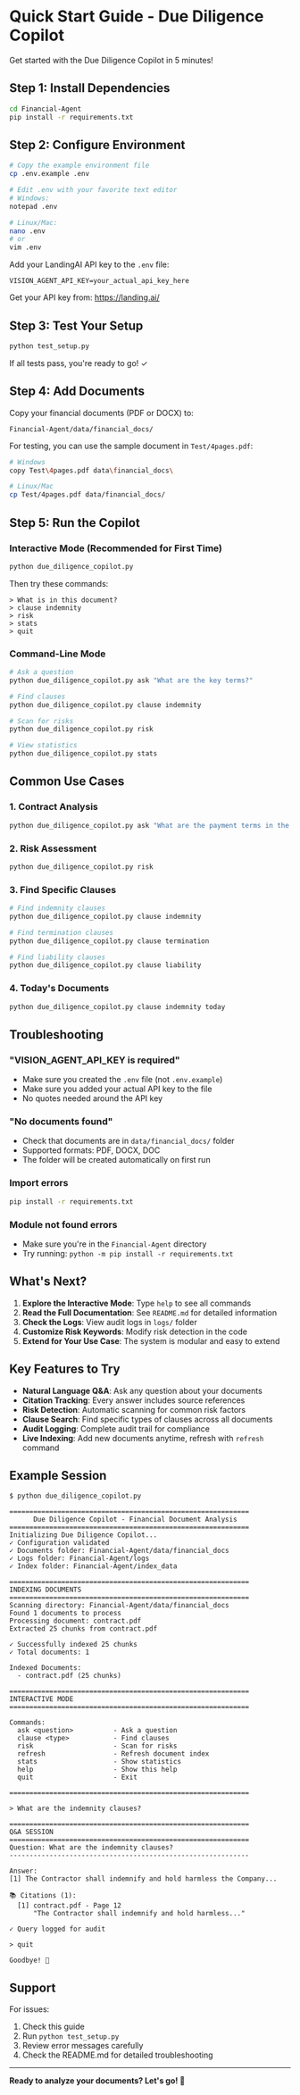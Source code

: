 # Quick Start Guide - Due Diligence Copilot

Get started with the Due Diligence Copilot in 5 minutes!

## Step 1: Install Dependencies

```bash
cd Financial-Agent
pip install -r requirements.txt
```

## Step 2: Configure Environment

```bash
# Copy the example environment file
cp .env.example .env

# Edit .env with your favorite text editor
# Windows:
notepad .env

# Linux/Mac:
nano .env
# or
vim .env
```

Add your LandingAI API key to the `.env` file:
```
VISION_AGENT_API_KEY=your_actual_api_key_here
```

Get your API key from: https://landing.ai/

## Step 3: Test Your Setup

```bash
python test_setup.py
```

If all tests pass, you're ready to go! ✓

## Step 4: Add Documents

Copy your financial documents (PDF or DOCX) to:
```
Financial-Agent/data/financial_docs/
```

For testing, you can use the sample document in `Test/4pages.pdf`:
```bash
# Windows
copy Test\4pages.pdf data\financial_docs\

# Linux/Mac
cp Test/4pages.pdf data/financial_docs/
```

## Step 5: Run the Copilot

### Interactive Mode (Recommended for First Time)

```bash
python due_diligence_copilot.py
```

Then try these commands:
```
> What is in this document?
> clause indemnity
> risk
> stats
> quit
```

### Command-Line Mode

```bash
# Ask a question
python due_diligence_copilot.py ask "What are the key terms?"

# Find clauses
python due_diligence_copilot.py clause indemnity

# Scan for risks
python due_diligence_copilot.py risk

# View statistics
python due_diligence_copilot.py stats
```

## Common Use Cases

### 1. Contract Analysis
```bash
python due_diligence_copilot.py ask "What are the payment terms in the contract?"
```

### 2. Risk Assessment
```bash
python due_diligence_copilot.py risk
```

### 3. Find Specific Clauses
```bash
# Find indemnity clauses
python due_diligence_copilot.py clause indemnity

# Find termination clauses
python due_diligence_copilot.py clause termination

# Find liability clauses
python due_diligence_copilot.py clause liability
```

### 4. Today's Documents
```bash
python due_diligence_copilot.py clause indemnity today
```

## Troubleshooting

### "VISION_AGENT_API_KEY is required"
- Make sure you created the `.env` file (not `.env.example`)
- Make sure you added your actual API key to the file
- No quotes needed around the API key

### "No documents found"
- Check that documents are in `data/financial_docs/` folder
- Supported formats: PDF, DOCX, DOC
- The folder will be created automatically on first run

### Import errors
```bash
pip install -r requirements.txt
```

### Module not found errors
- Make sure you're in the `Financial-Agent` directory
- Try running: `python -m pip install -r requirements.txt`

## What's Next?

1. **Explore the Interactive Mode**: Type `help` to see all commands
2. **Read the Full Documentation**: See `README.md` for detailed information
3. **Check the Logs**: View audit logs in `logs/` folder
4. **Customize Risk Keywords**: Modify risk detection in the code
5. **Extend for Your Use Case**: The system is modular and easy to extend

## Key Features to Try

- **Natural Language Q&A**: Ask any question about your documents
- **Citation Tracking**: Every answer includes source references
- **Risk Detection**: Automatic scanning for common risk factors
- **Clause Search**: Find specific types of clauses across all documents
- **Audit Logging**: Complete audit trail for compliance
- **Live Indexing**: Add new documents anytime, refresh with `refresh` command

## Example Session

```
$ python due_diligence_copilot.py

============================================================
      Due Diligence Copilot - Financial Document Analysis
============================================================
Initializing Due Diligence Copilot...
✓ Configuration validated
✓ Documents folder: Financial-Agent/data/financial_docs
✓ Logs folder: Financial-Agent/logs
✓ Index folder: Financial-Agent/index_data

============================================================
INDEXING DOCUMENTS
============================================================
Scanning directory: Financial-Agent/data/financial_docs
Found 1 documents to process
Processing document: contract.pdf
Extracted 25 chunks from contract.pdf

✓ Successfully indexed 25 chunks
✓ Total documents: 1

Indexed Documents:
  - contract.pdf (25 chunks)

============================================================
INTERACTIVE MODE
============================================================

Commands:
  ask <question>          - Ask a question
  clause <type>           - Find clauses
  risk                    - Scan for risks
  refresh                 - Refresh document index
  stats                   - Show statistics
  help                    - Show this help
  quit                    - Exit

============================================================

> What are the indemnity clauses?

============================================================
Q&A SESSION
============================================================
Question: What are the indemnity clauses?
------------------------------------------------------------

Answer:
[1] The Contractor shall indemnify and hold harmless the Company...

📚 Citations (1):
  [1] contract.pdf - Page 12
      "The Contractor shall indemnify and hold harmless..."

✓ Query logged for audit

> quit

Goodbye! 👋
```

## Support

For issues:
1. Check this guide
2. Run `python test_setup.py`
3. Review error messages carefully
4. Check the README.md for detailed troubleshooting

---

**Ready to analyze your documents? Let's go! 🚀**
